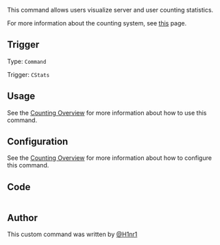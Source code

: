 This command allows users visualize server and user counting statistics.

For more information about the counting system, see [this](overview) page.

## Trigger

Type: `Command`

Trigger: `CStats`

## Usage

See the [Counting Overview](overview) for more information about how to use this command.

## Configuration

See the [Counting Overview](overview) for more information about how to configure this command.

## Code

```gotmplfile=../../../../src/fun/counting/stats.go.tmpl
```

## Author

This custom command was written by [@H1nr1](https://github.com/H1nr1)
